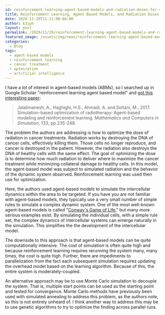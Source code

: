 ```yaml
---
id: reinforcement-learning-agent-based-models-and-radiation-doses-for-cancer-treatment
title: Reinforcement Learning, Agent-Based Models, and Radiation Doses for Cancer Treatment
date: 2020-11-29T11:11:00-04:00
author: k3jph
layout: post
permalink: /2020/11/29/reinforcement-learning-agent-based-models-and-radiation-doses-for-cancer-treatment
featured_image: /assets/img/news/reinforcement-learning-agent-based-models-and-radiation-doses-for-cancer-treatment.webp
categories:
  - Blog
tags:
  - agent-based models
  - reinforcement learning
  - cancer treatment
  - optmization
  - artificial intelligence
---
```


I have a lot of interest in agent-based models (ABMs), so I searched
up in Google Scholar "reinforcement learning agent based model" and
[got this interesting paper](https://www.sciencedirect.com/science/article/pii/S0378475416300878):

> Jalalimanesh, A., Haghighi, H.S., Ahmadi, A. and Soltani, M., 2017.
Simulation-based optimization of radiotherapy: Agent-based
modeling and reinforcement learning. _Mathematics and Computers in
Simulation_, 133, pp.235-248.

The problem the authors are addressing is how to optimize the dose
of radiation in cancer treatments.  Radiation works by destroying
the DNA of cancer cells, effectively killing them.  Those cells no
longer reproduce, and cancer is destroyed in the patient.  However,
the radiation also destroys the DNA of healthy cells with the same
effect.  The goal of optimizing the dose is to determine how much
radiation to deliver where to maximize the cancer treatment while
minimizing collateral damage to healthy cells.  In this model, the
agent-based model was subject to simulated radiation and the behavior
of the dynamic system observed.  Reinforcement learning was used
then use for optimization.

Here, the authors used agent-based models to simulate the intercellular
dynamics within the area to be targeted.  If you have you are not
familiar with agent-based models, they typically use a very small
number of simple rules to simulate a complex dynamic system.  One
of the most well-known agent-based models is called "[Conway's Game
of Life](https://playgameoflife.com/)," but many more serious
examples exist.  By simulating the individual cells, with a simple
rule set, the complex dynamics of intercellular systems can emerge
naturally in the simulation.  This simplifies the the development
of the intercellular model.

The downside to this approach is that agent-based models can be
quite computationally intensive.  The cost of simulation is often
quite high and because reinforcement learning requires rerunning
the system many, many times, the cost is quite high.  Further, there
are impediments to parallelization from the fact each subsequent
simulation requires updating the overhead model based on the learning
algorithm.  Because of this, the entire system is moderately-coupled.

An alternative approach may be to use Monte Carlo simulation to
decouple the system.  That is, multiple start points can be used
as the starting point and tested for convergence.  Monte Carlo
methods have previously been used with simulated annealing to address
this problem, as the authors note, so this is not entirely unheard of.
I think another way to address this may be to use genetic algorithms
to try to optimize the finding across parallel runs.
